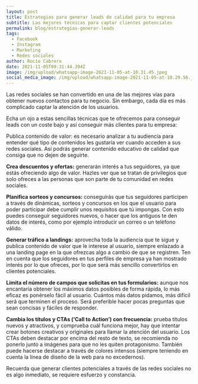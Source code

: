 ```yaml
---
layout: post
title: Estrategias para generar leads de calidad para tu empresa
subtitle: Las mejores técnicas para captar clientes potenciales
permalink: blog/estrategias-generar-leads
tags:
  - Facebook
  - Instagram
  - Marketing
  - Redes sociales
author: Rocío Cabrera
date: 2021-11-05T09:31:44.394Z
image: /img/upload/whatsapp-image-2021-11-05-at-10.31.45.jpeg
social_media_image: /img/upload/whatsapp-image-2021-11-05-at-10.29.56.jpeg
---
```

Las redes sociales se han convertido en una de las mejores vías para obtener nuevos contactos para tu negocio. Sin embargo, cada día es más complicado captar la atención de los usuarios. 

Echa un ojo a estas sencillas técnicas que te ofrecemos para conseguir leads con un coste bajo y así conseguir más clientes para tu empresa:

Publica contenido de valor: es necesario analizar a tu audiencia para entender qué tipo de contenidos les gustaría ver cuando acceden a sus redes sociales. Así podrás generar contenido educativo de calidad que consiga que no dejen de seguirte.



**Crea descuentos y ofertas:** generarán interés a tus seguidores, ya que estás ofreciendo algo de valor. Hazles ver que se tratan de privilegios que solo ofreces a las personas que son parte de tu comunidad en redes sociales. 



**Planifica sorteos y concursos:** conseguirás que tus seguidores participen a través de dinámicas, sorteos y concursos en los que el usuario para poder participar debe cumplir unos requisitos que tú impongas. Con esto puedes conseguir seguidores nuevos, o hacer que los antiguos te den datos de interés, como por ejemplo introducir un correo o un teléfono válido.



**Generar tráfico a landings:** aprovecha toda la audiencia que te sigue y publica contenido de valor que le interese al usuario, siempre enlazado a una landing page en la que ofrezcas algo a cambio de que se registren. Ten en cuenta que los seguidores en tus perfiles de empresa ya han mostrado interés por lo que ofreces, por lo que será más sencillo convertirlos en clientes potenciales. 



**Limita el número de campos que solicitas en tus formularios:** aunque nos encantaría obtener los máximos datos posibles de forma rápida, lo más eficaz es ponérselo fácil al usuario. Cuántos más datos pidamos, más difícil será que terminen el proceso. Será preferible hacer pocas preguntas que sean concisas y fáciles de responder.



**Cambia los títulos y CTAs (‘Call to Action’) con frecuencia:** prueba títulos nuevos y atractivos, y comprueba cuál funciona mejor, hay que intentar crear botones creativos y originales para llamar la atención del usuario. Los CTAs deben destacar por encima del resto de texto, se recomienda no ponerlo junto a imágenes para que no les quiten protagonismo. También puede hacerse destacar a través de colores intensos (siempre teniendo en cuenta la línea de diseño de la web para no excedernos).



Recuerda que generar clientes potenciales a través de las redes sociales no es algo inmediato, se requiere esfuerzo y constancia.